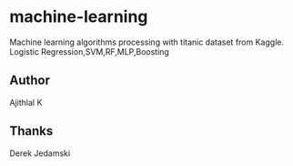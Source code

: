 # machine-learning
Machine learning algorithms processing with titanic dataset from Kaggle. Logistic Regression,SVM,RF,MLP,Boosting

## Author 
   Ajithlal K

## Thanks
   Derek Jedamski
    
  
   
    
  
